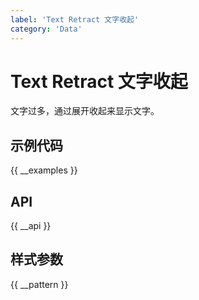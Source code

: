 ```yaml
---
label: 'Text Retract 文字收起'
category: 'Data'
---
```


# Text Retract 文字收起

文字过多，通过展开收起来显示文字。

## 示例代码

{{ __examples }}

## API

{{ __api }}

## 样式参数

{{ __pattern }}
